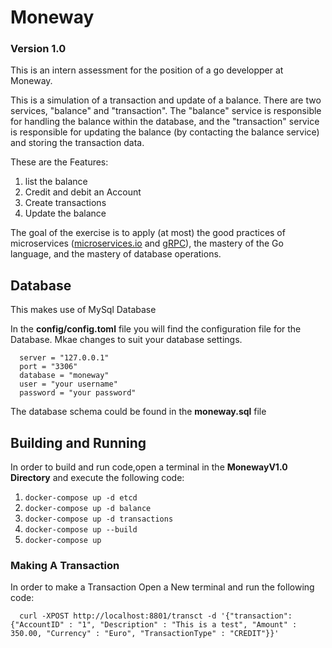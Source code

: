 # Moneway
### Version 1.0
This is an intern assessment for the position of a go developper at Moneway.

This is a simulation of a transaction and update of a balance. There are two services, "balance" and "transaction". The "balance" service is responsible for handling the balance within the database, and the "transaction" service is responsible for updating the balance (by contacting the balance service) and storing the transaction data.

These are the Features:
1. list the balance
2. Credit and debit an Account
3. Create transactions
4. Update the balance 

The goal of the exercise is to apply (at most) the good practices of microservices ([microservices.io](https:microservices.io) and [gRPC](grpc.io)), the mastery of the Go language, and the mastery of database operations.


## Database
This makes use of MySql Database

In the **config/config.toml** file you will find the configuration file for the Database. Mkae changes to suit your database settings. 

      server = "127.0.0.1"
      port = "3306"
      database = "moneway"
      user = "your username"
      password = "your password"
      

The database schema could be found in the **moneway.sql** file


## Building and Running
In order to build and run code,open a terminal in the **MonewayV1.0 Directory** and execute the following code:
1. ``docker-compose up -d etcd ``
2. ``docker-compose up -d balance``
3. ``docker-compose up -d transactions``
4. ``docker-compose up --build``
5. ``docker-compose up``
      

### Making A Transaction
In order to make a Transaction Open a New terminal and run the following code:
      
      curl -XPOST http://localhost:8801/transct -d '{"transaction": {"AccountID" : "1", "Description" : "This is a test", "Amount" : 350.00, "Currency" : "Euro", "TransactionType" : "CREDIT"}}'
